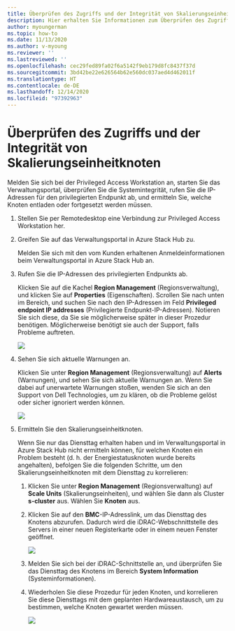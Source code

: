 ```yaml
---
title: Überprüfen des Zugriffs und der Integrität von Skalierungseinheitknoten
description: Hier erhalten Sie Informationen zum Überprüfen des Zugriffs und der Integrität von Skalierungseinheitknoten.
author: myoungerman
ms.topic: how-to
ms.date: 11/13/2020
ms.author: v-myoung
ms.reviewer: ''
ms.lastreviewed: ''
ms.openlocfilehash: cec29fed89fa02f6a5142f9eb179d8fc8437f37d
ms.sourcegitcommit: 3bd42be22e626564b62e560dc037aed4d462011f
ms.translationtype: HT
ms.contentlocale: de-DE
ms.lasthandoff: 12/14/2020
ms.locfileid: "97392963"
---
```

# <a name="verifying-scale-unit-node-access-and-health"></a>Überprüfen des Zugriffs und der Integrität von Skalierungseinheitknoten



Melden Sie sich bei der Privileged Access Workstation an, starten Sie das Verwaltungsportal, überprüfen Sie die Systemintegrität, rufen Sie die IP-Adressen für den privilegierten Endpunkt ab, und ermitteln Sie, welche Knoten entladen oder fortgesetzt werden müssen.

1.  Stellen Sie per Remotedesktop eine Verbindung zur Privileged Access Workstation her.

2.  Greifen Sie auf das Verwaltungsportal in Azure Stack Hub zu.

    Melden Sie sich mit den vom Kunden erhaltenen Anmeldeinformationen beim Verwaltungsportal in Azure Stack Hub an.
        
3.  Rufen Sie die IP-Adressen des privilegierten Endpunkts ab.


    Klicken Sie auf die Kachel **Region Management** (Regionsverwaltung), und klicken Sie auf **Properties** (Eigenschaften). Scrollen Sie nach unten im Bereich, und suchen Sie nach den IP-Adressen im Feld **Privileged endpoint IP addresses** (Privilegierte Endpunkt-IP-Adressen). Notieren Sie sich diese, da Sie sie möglicherweise später in dieser Prozedur benötigen. Möglicherweise benötigt sie auch der Support, falls Probleme auftreten.

    [![](media/image-18-inline.png)](media/image-18-expanded.png)
    
4.  Sehen Sie sich aktuelle Warnungen an.

    Klicken Sie unter **Region Management** (Regionsverwaltung) auf **Alerts** (Warnungen), und sehen Sie sich aktuelle Warnungen an. Wenn Sie dabei auf unerwartete Warnungen stoßen, wenden Sie sich an den Support von Dell Technologies, um zu klären, ob die Probleme gelöst oder sicher ignoriert werden können.
    
    [![](media/image-19-inline.png)](media/image-19-expanded.png)
    
5.  Ermitteln Sie den Skalierungseinheitknoten.

    Wenn Sie nur das Diensttag erhalten haben und im Verwaltungsportal in Azure Stack Hub nicht ermitteln können, für welchen Knoten ein Problem besteht (d. h. der Energiestatusknoten wurde bereits angehalten), befolgen Sie die folgenden Schritte, um den Skalierungseinheitknoten mit dem Diensttag zu korrelieren:
    
    1.  Klicken Sie unter **Region Management** (Regionsverwaltung) auf **Scale Units** (Skalierungseinheiten), und wählen Sie dann als Cluster **s-cluster** aus. Wählen Sie **Knoten** aus.
    
    1.  Klicken Sie auf den **BMC**-IP-Adresslink, um das Diensttag des Knotens abzurufen. Dadurch wird die iDRAC-Webschnittstelle des Servers in einer neuen Registerkarte oder in einem neuen Fenster geöffnet.

        [![](media/image-20-inline.png)](media/image-20-expanded.png) 
    
    1.  Melden Sie sich bei der iDRAC-Schnittstelle an, und überprüfen Sie das Diensttag des Knotens im Bereich **System Information** (Systeminformationen).
    
    1.  Wiederholen Sie diese Prozedur für jeden Knoten, und korrelieren Sie diese Diensttags mit dem geplanten Hardwareaustausch, um zu bestimmen, welche Knoten gewartet werden müssen.

        [![](media/image-21-inline.png)](media/image-21-expanded.png)
    
